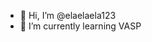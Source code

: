 - 👋 Hi, I’m @elaelaela123
- 🌱 I’m currently learning VASP


<!---
elaelaela123/elaelaela123 is a ✨ special ✨ repository because its `README.md` (this file) appears on your GitHub profile.
You can click the Preview link to take a look at your changes.
--->
